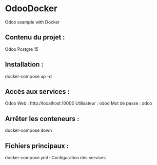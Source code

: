 # OdooDocker
Odoo example with Docker

## Contenu du projet :
Odoo
Postgre 15

## Installation :
docker-compose up -d

## Accès aux services :
Odoo Web : http://localhost:10000
Utilisateur : odoo
Mot de passe : odoo

## Arrêter les conteneurs :
docker-compose down

## Fichiers principaux :
docker-compose.yml : Configuration des services

